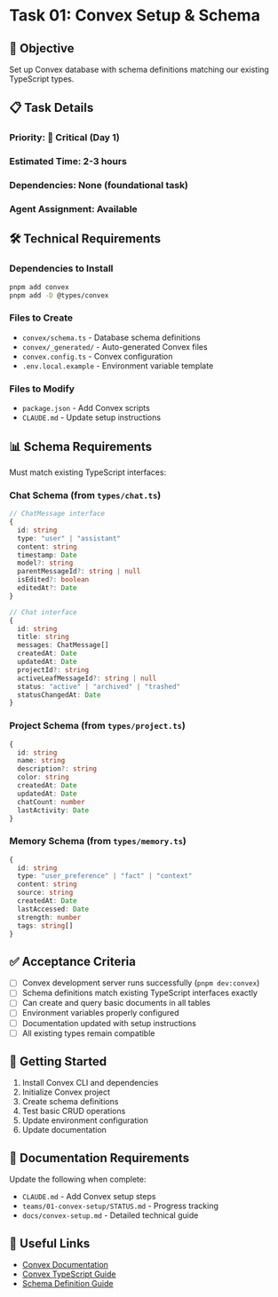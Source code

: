 # Task 01: Convex Setup & Schema

## 🎯 **Objective**

Set up Convex database with schema definitions matching our existing TypeScript types.

## 📋 **Task Details**

### **Priority**: 🔴 Critical (Day 1)

### **Estimated Time**: 2-3 hours

### **Dependencies**: None (foundational task)

### **Agent Assignment**: Available

## 🛠️ **Technical Requirements**

### **Dependencies to Install**

```bash
pnpm add convex
pnpm add -D @types/convex
```

### **Files to Create**

- `convex/schema.ts` - Database schema definitions
- `convex/_generated/` - Auto-generated Convex files
- `convex.config.ts` - Convex configuration
- `.env.local.example` - Environment variable template

### **Files to Modify**

- `package.json` - Add Convex scripts
- `CLAUDE.md` - Update setup instructions

## 📊 **Schema Requirements**

Must match existing TypeScript interfaces:

### **Chat Schema** (from `types/chat.ts`)

```typescript
// ChatMessage interface
{
  id: string
  type: "user" | "assistant"
  content: string
  timestamp: Date
  model?: string
  parentMessageId?: string | null
  isEdited?: boolean
  editedAt?: Date
}

// Chat interface
{
  id: string
  title: string
  messages: ChatMessage[]
  createdAt: Date
  updatedAt: Date
  projectId?: string
  activeLeafMessageId?: string | null
  status: "active" | "archived" | "trashed"
  statusChangedAt: Date
}
```

### **Project Schema** (from `types/project.ts`)

```typescript
{
  id: string
  name: string
  description?: string
  color: string
  createdAt: Date
  updatedAt: Date
  chatCount: number
  lastActivity: Date
}
```

### **Memory Schema** (from `types/memory.ts`)

```typescript
{
  id: string
  type: "user_preference" | "fact" | "context"
  content: string
  source: string
  createdAt: Date
  lastAccessed: Date
  strength: number
  tags: string[]
}
```

## ✅ **Acceptance Criteria**

- [ ] Convex development server runs successfully (`pnpm dev:convex`)
- [ ] Schema definitions match existing TypeScript interfaces exactly
- [ ] Can create and query basic documents in all tables
- [ ] Environment variables properly configured
- [ ] Documentation updated with setup instructions
- [ ] All existing types remain compatible

## 🚀 **Getting Started**

1. Install Convex CLI and dependencies
2. Initialize Convex project
3. Create schema definitions
4. Test basic CRUD operations
5. Update environment configuration
6. Update documentation

## 📝 **Documentation Requirements**

Update the following when complete:

- `CLAUDE.md` - Add Convex setup steps
- `teams/01-convex-setup/STATUS.md` - Progress tracking
- `docs/convex-setup.md` - Detailed technical guide

## 🔗 **Useful Links**

- [Convex Documentation](https://docs.convex.dev/)
- [Convex TypeScript Guide](https://docs.convex.dev/typescript)
- [Schema Definition Guide](https://docs.convex.dev/database/schemas)
